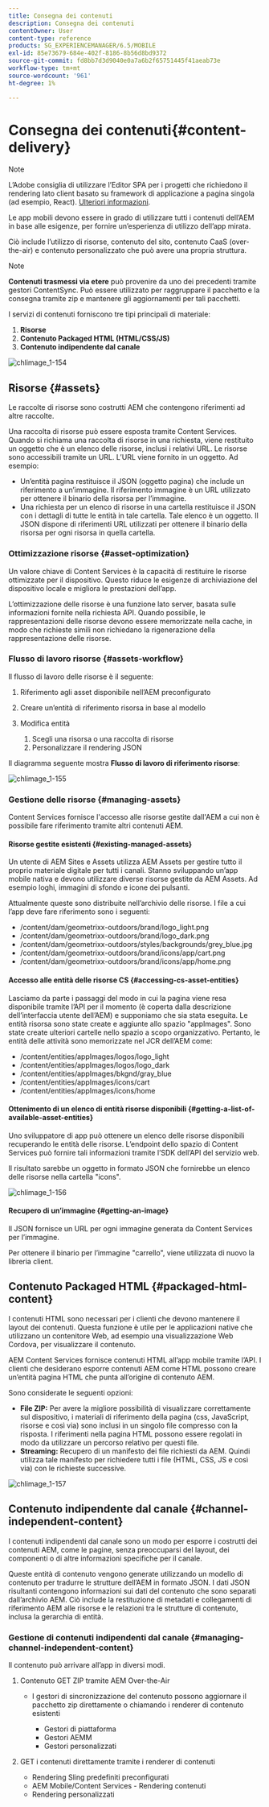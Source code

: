 ```yaml
---
title: Consegna dei contenuti
description: Consegna dei contenuti
contentOwner: User
content-type: reference
products: SG_EXPERIENCEMANAGER/6.5/MOBILE
exl-id: 85e73679-684e-402f-8186-8b56d8bd9372
source-git-commit: fd8bb7d3d9040e0a7a6b2f65751445f41aeab73e
workflow-type: tm+mt
source-wordcount: '961'
ht-degree: 1%

---
```


# Consegna dei contenuti{#content-delivery}

>[!NOTE]
>
>L’Adobe consiglia di utilizzare l’Editor SPA per i progetti che richiedono il rendering lato client basato su framework di applicazione a pagina singola (ad esempio, React). [Ulteriori informazioni](/help/sites-developing/spa-overview.md).

Le app mobili devono essere in grado di utilizzare tutti i contenuti dell’AEM in base alle esigenze, per fornire un’esperienza di utilizzo dell’app mirata.

Ciò include l’utilizzo di risorse, contenuto del sito, contenuto CaaS (over-the-air) e contenuto personalizzato che può avere una propria struttura.

>[!NOTE]
>
>**Contenuti trasmessi via etere** può provenire da uno dei precedenti tramite gestori ContentSync. Può essere utilizzato per raggruppare il pacchetto e la consegna tramite zip e mantenere gli aggiornamenti per tali pacchetti.

I servizi di contenuti forniscono tre tipi principali di materiale:

1. **Risorse**
1. **Contenuto Packaged HTML (HTML/CSS/JS)**
1. **Contenuto indipendente dal canale**

![chlimage_1-154](assets/chlimage_1-154.png)

## Risorse {#assets}

Le raccolte di risorse sono costrutti AEM che contengono riferimenti ad altre raccolte.

Una raccolta di risorse può essere esposta tramite Content Services. Quando si richiama una raccolta di risorse in una richiesta, viene restituito un oggetto che è un elenco delle risorse, inclusi i relativi URL. Le risorse sono accessibili tramite un URL. L’URL viene fornito in un oggetto. Ad esempio:

* Un’entità pagina restituisce il JSON (oggetto pagina) che include un riferimento a un’immagine. Il riferimento immagine è un URL utilizzato per ottenere il binario della risorsa per l’immagine.
* Una richiesta per un elenco di risorse in una cartella restituisce il JSON con i dettagli di tutte le entità in tale cartella. Tale elenco è un oggetto. Il JSON dispone di riferimenti URL utilizzati per ottenere il binario della risorsa per ogni risorsa in quella cartella.

### Ottimizzazione risorse {#asset-optimization}

Un valore chiave di Content Services è la capacità di restituire le risorse ottimizzate per il dispositivo. Questo riduce le esigenze di archiviazione del dispositivo locale e migliora le prestazioni dell’app.

L’ottimizzazione delle risorse è una funzione lato server, basata sulle informazioni fornite nella richiesta API. Quando possibile, le rappresentazioni delle risorse devono essere memorizzate nella cache, in modo che richieste simili non richiedano la rigenerazione della rappresentazione delle risorse.

### Flusso di lavoro risorse {#assets-workflow}

Il flusso di lavoro delle risorse è il seguente:

1. Riferimento agli asset disponibile nell’AEM preconfigurato
1. Creare un’entità di riferimento risorsa in base al modello
1. Modifica entità

   1. Scegli una risorsa o una raccolta di risorse
   1. Personalizzare il rendering JSON

Il diagramma seguente mostra **Flusso di lavoro di riferimento risorse**:

![chlimage_1-155](assets/chlimage_1-155.png)

### Gestione delle risorse {#managing-assets}

Content Services fornisce l&#39;accesso alle risorse gestite dall&#39;AEM a cui non è possibile fare riferimento tramite altri contenuti AEM.

#### Risorse gestite esistenti {#existing-managed-assets}

Un utente di AEM Sites e Assets utilizza AEM Assets per gestire tutto il proprio materiale digitale per tutti i canali. Stanno sviluppando un’app mobile nativa e devono utilizzare diverse risorse gestite da AEM Assets. Ad esempio loghi, immagini di sfondo e icone dei pulsanti.

Attualmente queste sono distribuite nell’archivio delle risorse. I file a cui l’app deve fare riferimento sono i seguenti:

* /content/dam/geometrixx-outdoors/brand/logo_light.png
* /content/dam/geometrixx-outdoors/brand/logo_dark.png
* /content/dam/geometrixx-outdoors/styles/backgrounds/grey_blue.jpg
* /content/dam/geometrixx-outdoors/brand/icons/app/cart.png
* /content/dam/geometrixx-outdoors/brand/icons/app/home.png

#### Accesso alle entità delle risorse CS {#accessing-cs-asset-entities}

Lasciamo da parte i passaggi del modo in cui la pagina viene resa disponibile tramite l’API per il momento (è coperta dalla descrizione dell’interfaccia utente dell’AEM) e supponiamo che sia stata eseguita. Le entità risorsa sono state create e aggiunte allo spazio &quot;appImages&quot;. Sono state create ulteriori cartelle nello spazio a scopo organizzativo. Pertanto, le entità delle attività sono memorizzate nel JCR dell’AEM come:

* /content/entities/appImages/logos/logo_light
* /content/entities/appImages/logos/logo_dark
* /content/entities/appImages/bkgnd/gray_blue
* /content/entities/appImages/icons/cart
* /content/entities/appImages/icons/home

#### Ottenimento di un elenco di entità risorse disponibili {#getting-a-list-of-available-asset-entities}

Uno sviluppatore di app può ottenere un elenco delle risorse disponibili recuperando le entità delle risorse. L’endpoint dello spazio di Content Services può fornire tali informazioni tramite l’SDK dell’API del servizio web.

Il risultato sarebbe un oggetto in formato JSON che fornirebbe un elenco delle risorse nella cartella &quot;icons&quot;.

![chlimage_1-156](assets/chlimage_1-156.png)

#### Recupero di un’immagine {#getting-an-image}

Il JSON fornisce un URL per ogni immagine generata da Content Services per l’immagine.

Per ottenere il binario per l’immagine &quot;carrello&quot;, viene utilizzata di nuovo la libreria client.

## Contenuto Packaged HTML {#packaged-html-content}

I contenuti HTML sono necessari per i clienti che devono mantenere il layout dei contenuti. Questa funzione è utile per le applicazioni native che utilizzano un contenitore Web, ad esempio una visualizzazione Web Cordova, per visualizzare il contenuto.

AEM Content Services fornisce contenuti HTML all’app mobile tramite l’API. I clienti che desiderano esporre contenuti AEM come HTML possono creare un’entità pagina HTML che punta all’origine di contenuto AEM.

Sono considerate le seguenti opzioni:

* **File ZIP:** Per avere la migliore possibilità di visualizzare correttamente sul dispositivo, i materiali di riferimento della pagina (css, JavaScript, risorse e così via) sono inclusi in un singolo file compresso con la risposta. I riferimenti nella pagina HTML possono essere regolati in modo da utilizzare un percorso relativo per questi file.
* **Streaming:** Recupero di un manifesto dei file richiesti da AEM. Quindi utilizza tale manifesto per richiedere tutti i file (HTML, CSS, JS e così via) con le richieste successive.

![chlimage_1-157](assets/chlimage_1-157.png)

## Contenuto indipendente dal canale {#channel-independent-content}

I contenuti indipendenti dal canale sono un modo per esporre i costrutti dei contenuti AEM, come le pagine, senza preoccuparsi del layout, dei componenti o di altre informazioni specifiche per il canale.

Queste entità di contenuto vengono generate utilizzando un modello di contenuto per tradurre le strutture dell’AEM in formato JSON. I dati JSON risultanti contengono informazioni sui dati del contenuto che sono separati dall’archivio AEM. Ciò include la restituzione di metadati e collegamenti di riferimento AEM alle risorse e le relazioni tra le strutture di contenuto, inclusa la gerarchia di entità.

### Gestione di contenuti indipendenti dal canale {#managing-channel-independent-content}

Il contenuto può arrivare all’app in diversi modi.

1. Contenuto GET ZIP tramite AEM Over-the-Air

   * I gestori di sincronizzazione del contenuto possono aggiornare il pacchetto zip direttamente o chiamando i renderer di contenuto esistenti

      * Gestori di piattaforma
      * Gestori AEMM
      * Gestori personalizzati

1. GET i contenuti direttamente tramite i renderer di contenuti

   * Rendering Sling predefiniti preconfigurati
   * AEM Mobile/Content Services - Rendering contenuti
   * Rendering personalizzati
